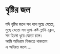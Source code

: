 # বৃষ্টির জল

 যদি বৃষ্টির জলে সব পাপ মুছে যেতো,  
মুছে যেতো সব দুঃখ-কষ্ট-গ্লানি-ক্লেদ,  
সব হিংসা ধুয়ে যেতো চলে।  
আমি অভিরাম ভিজতে থাকতাম  
এ অবিরত জলে....


